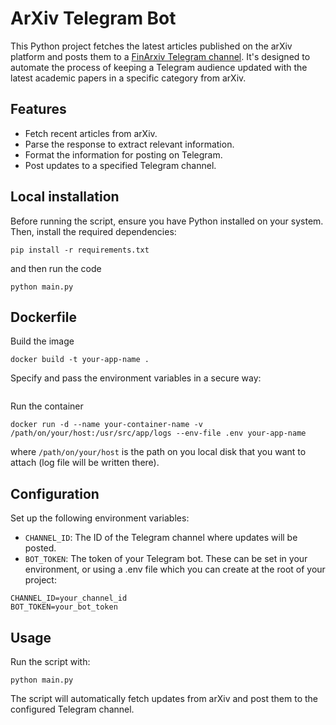 # ArXiv Telegram Bot
This Python project fetches the latest articles published on the arXiv platform and posts them to a [FinArxiv Telegram channel](https://t.me/finarxiv). It's designed to automate the process of keeping a Telegram audience updated with the latest academic papers in a specific category from arXiv.

## Features

- Fetch recent articles from arXiv.
- Parse the response to extract relevant information.
- Format the information for posting on Telegram.
- Post updates to a specified Telegram channel.

## Local installation
Before running the script, ensure you have Python installed on your system. Then, install the required dependencies:
```
pip install -r requirements.txt
```
and then run the code
```
python main.py
```

## Dockerfile
Build the image
```
docker build -t your-app-name .
```
Specify and pass the environment variables in a secure way:
```
``` 

Run the container
```
docker run -d --name your-container-name -v /path/on/your/host:/usr/src/app/logs --env-file .env your-app-name
```
where `/path/on/your/host` is the path on you local disk that you want to attach (log file will be written there).  

## Configuration
Set up the following environment variables:

- `CHANNEL_ID`: The ID of the Telegram channel where updates will be posted.
- `BOT_TOKEN`: The token of your Telegram bot.
These can be set in your environment, or using a .env file which you can create at the root of your project:

```
CHANNEL_ID=your_channel_id
BOT_TOKEN=your_bot_token
```

## Usage
Run the script with:
```
python main.py
```
The script will automatically fetch updates from arXiv and post them to the configured Telegram channel.